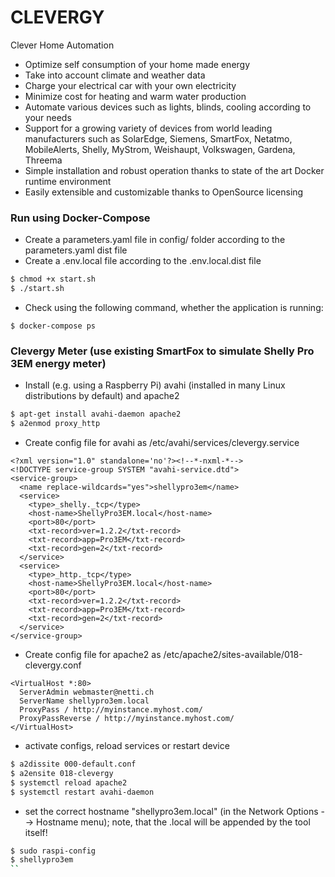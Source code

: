 # CLEVERGY
Clever Home Automation
* Optimize self consumption of your home made energy
* Take into account climate and weather data
* Charge your electrical car with your own electricity
* Minimize cost for heating and warm water production
* Automate various devices such as lights, blinds, cooling according to your needs
* Support for a growing variety of devices from world leading manufacturers such as SolarEdge, Siemens, SmartFox, Netatmo, MobileAlerts, Shelly, MyStrom, Weishaupt, Volkswagen, Gardena, Threema
* Simple installation and robust operation thanks to state of the art Docker runtime environment
* Easily extensible and customizable thanks to OpenSource licensing

### Run using Docker-Compose
* Create a parameters.yaml file in config/ folder according to the parameters.yaml dist file
* Create a .env.local file according to the .env.local.dist file
```sh
$ chmod +x start.sh
$ ./start.sh
```

* Check using the following command, whether the application is running:
```
$ docker-compose ps
```

### Clevergy Meter (use existing SmartFox to simulate Shelly Pro 3EM energy meter)
* Install (e.g. using a Raspberry Pi) avahi (installed in many Linux distributions by default) and apache2
```sh
$ apt-get install avahi-daemon apache2
$ a2enmod proxy_http
```
* Create config file for avahi as /etc/avahi/services/clevergy.service
```
<?xml version="1.0" standalone='no'?><!--*-nxml-*-->
<!DOCTYPE service-group SYSTEM "avahi-service.dtd">
<service-group>
  <name replace-wildcards="yes">shellypro3em</name>
  <service>
    <type>_shelly._tcp</type>
    <host-name>ShellyPro3EM.local</host-name>
    <port>80</port>
    <txt-record>ver=1.2.2</txt-record>
    <txt-record>app=Pro3EM</txt-record>
    <txt-record>gen=2</txt-record>
  </service>
  <service>
    <type>_http._tcp</type>
    <host-name>ShellyPro3EM.local</host-name>
    <port>80</port>
    <txt-record>ver=1.2.2</txt-record>
    <txt-record>app=Pro3EM</txt-record>
    <txt-record>gen=2</txt-record>
  </service>
</service-group>
```
* Create config file for apache2 as /etc/apache2/sites-available/018-clevergy.conf
```
<VirtualHost *:80>
  ServerAdmin webmaster@netti.ch
  ServerName shellypro3em.local
  ProxyPass / http://myinstance.myhost.com/
  ProxyPassReverse / http://myinstance.myhost.com/
</VirtualHost>
```
* activate configs, reload services or restart device
```sh
$ a2dissite 000-default.conf
$ a2ensite 018-clevergy
$ systemctl reload apache2
$ systemctl restart avahi-daemon
```
* set the correct hostname "shellypro3em.local" (in the Network Options --> Hostname menu); note, that the .local will be appended by the tool itself!
```sh
$ sudo raspi-config
$ shellypro3em
``